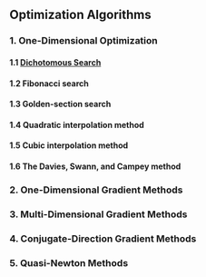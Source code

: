 ## Optimization Algorithms

### 1. One-Dimensional Optimization

#### 1.1 [Dichotomous Search](https://colab.research.google.com/drive/1mqzlcm93uwzBbMJpFpLxYX3amBKHN-kR#scrollTo=VqL2zUGphW7m)
#### 1.2 Fibonacci search
#### 1.3 Golden-section search
#### 1.4 Quadratic interpolation method
#### 1.5 Cubic interpolation method
#### 1.6 The Davies, Swann, and Campey method

### 2. One-Dimensional Gradient Methods

### 3. Multi-Dimensional Gradient Methods

### 4. Conjugate-Direction Gradient Methods

### 5. Quasi-Newton Methods


